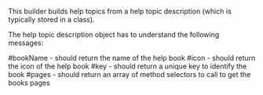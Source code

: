 This builder builds help topics from a help topic description (which is typically stored
in a class). 

The help topic description object has to understand the following messages:

  #bookName - should return the name of the help book
  #icon - should return the icon of the help book
  #key - should return a unique key to identify the book
  #pages - should return an array of method selectors to call to get the books pages
